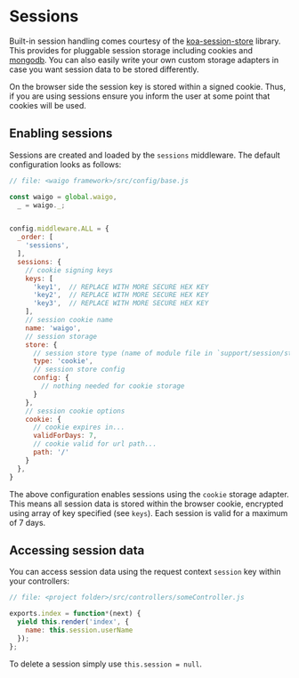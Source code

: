 # Sessions

Built-in session handling comes courtesy of the [koa-session-store](https://github.com/hiddentao/koa-session-store) library. This provides for pluggable session storage including cookies and [mongodb](https://github.com/hiddentao/koa-session-mongo). You can also easily write your own custom storage adapters in case you want session data to be stored differently.

On the browser side the session key is stored within a signed cookie. Thus, if you are using sessions ensure you inform the user at some point that cookies will be used.

## Enabling sessions

Sessions are created and loaded by the `sessions` middleware. The default configuration looks as follows:

```javascript
// file: <waigo framework>/src/config/base.js

const waigo = global.waigo,
  _ = waigo._;


config.middleware.ALL = {
  _order: [
    'sessions',
  ],
  sessions: {
    // cookie signing keys
    keys: [
      'key1',  // REPLACE WITH MORE SECURE HEX KEY
      'key2',  // REPLACE WITH MORE SECURE HEX KEY
      'key3',  // REPLACE WITH MORE SECURE HEX KEY
    ],
    // session cookie name
    name: 'waigo',
    // session storage
    store: {
      // session store type (name of module file in `support/session/store`)
      type: 'cookie',
      // session store config
      config: {
        // nothing needed for cookie storage
      }
    },
    // session cookie options
    cookie: {
      // cookie expires in...
      validForDays: 7,
      // cookie valid for url path...
      path: '/'
    }
  },
}
```

The above configuration enables sessions using the `cookie` storage adapter. This means all session data is stored within the browser cookie, encrypted using array of key specified (see `keys`). Each session is valid for a maximum of 7 days.

## Accessing session data

You can access session data using the request context `session` key within your controllers:

```javascript
// file: <project folder>/src/controllers/someController.js

exports.index = function*(next) {
  yield this.render('index', {
    name: this.session.userName
  });
};
```

To delete a session simply use `this.session = null`.

